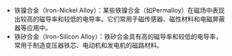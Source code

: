 - 铁镍合金（Iron-Nickel Alloy）：某些铁镍合金（如Permalloy）在磁场中表现出较高的磁导率和较低的电导率。它们常用于磁传感器、磁性材料和电磁屏蔽器等应用中。
- 铁矽合金（Iron-Silicon Alloy）：铁矽合金具有高的磁导率和较低的电导率，常用于制造变压器铁芯、电动机和发电机的磁路材料。

